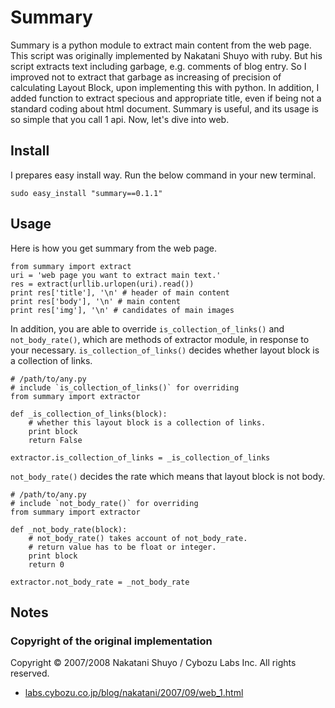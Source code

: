 Summary
=======

Summary is a python module to extract main content from the web page. 
This script was originally implemented by Nakatani Shuyo with ruby. 
But his script extracts text including garbage, e.g. comments of blog entry. 
So I improved not to extract that garbage as increasing of precision of 
calculating Layout Block, upon implementing this with python. 
In addition, I added function to extract specious and appropriate title, 
even if being not a standard coding about html document. 
Summary is useful, and its usage is so simple that you call 1 api. 
Now, let's dive into web.

## Install

I prepares easy install way. Run the below command in your new terminal.

```
sudo easy_install "summary==0.1.1"
```

## Usage

Here is how you get summary from the web page.

```
from summary import extract
uri = 'web page you want to extract main text.'
res = extract(urllib.urlopen(uri).read())
print res['title'], '\n' # header of main content
print res['body'], '\n' # main content
print res['img'], '\n' # candidates of main images
```

In addition, you are able to override `is_collection_of_links()` and 
`not_body_rate()`, which are methods of extractor module, in response to your necessary. 
`is_collection_of_links()` decides whether layout block is a collection of links.

```
# /path/to/any.py
# include `is_collection_of_links()` for overriding
from summary import extractor

def _is_collection_of_links(block):
    # whether this layout block is a collection of links.
    print block
    return False

extractor.is_collection_of_links = _is_collection_of_links
```

`not_body_rate()` decides the rate which means that layout block is not body.

```
# /path/to/any.py
# include `not_body_rate()` for overriding
from summary import extractor

def _not_body_rate(block):
    # not_body_rate() takes account of not_body_rate.
    # return value has to be float or integer.
    print block
    return 0

extractor.not_body_rate = _not_body_rate
```

## Notes

### Copyright of the original implementation

Copyright © 2007/2008 Nakatani Shuyo / Cybozu Labs Inc. All rights reserved.

* [labs.cybozu.co.jp/blog/nakatani/2007/09/web_1.html](http://labs.cybozu.co.jp/blog/nakatani/2007/09/web_1.html)